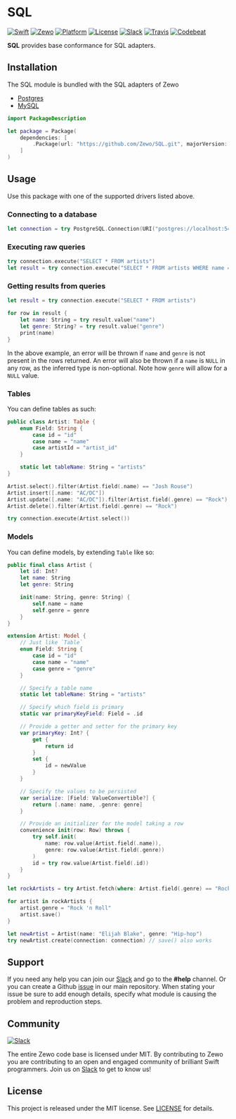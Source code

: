 # SQL

[![Swift][swift-badge]][swift-url]
[![Zewo][zewo-badge]][zewo-url]
[![Platform][platform-badge]][platform-url]
[![License][mit-badge]][mit-url]
[![Slack][slack-badge]][slack-url]
[![Travis][travis-badge]][travis-url]
[![Codebeat][codebeat-badge]][codebeat-url]

**SQL** provides base conformance for SQL adapters.

## Installation

The SQL module is bundled with the SQL adapters of Zewo

* [Postgres](https://github.com/Zewo/PostgreSQL)
* [MySQL](https://github.com/zewo/MySQL)

```swift
import PackageDescription

let package = Package(
    dependencies: [
        .Package(url: "https://github.com/Zewo/SQL.git", majorVersion: 0, minor: 14),
    ]
)
```

## Usage

Use this package with one of the supported drivers listed above.

### Connecting to a database

```swift
let connection = try PostgreSQL.Connection(URI("postgres://localhost:5432/swift_test"))
```

### Executing raw queries

```swift
try connection.execute("SELECT * FROM artists")
let result = try connection.execute("SELECT * FROM artists WHERE name = %@", parameters: "Josh Rouse")
```

### Getting results from queries
```swift
let result = try connection.execute("SELECT * FROM artists")

for row in result {
	let name: String = try result.value("name")
	let genre: String? = try result.value("genre")
	print(name)
}
```

In the above example, an error will be thrown if `name` and `genre` is not present in the rows returned. An error will also be thrown if a `name` is `NULL` in any row, as the inferred type is non-optional. Note how `genre` will allow for a `NULL` value.

### Tables

You can define tables as such:

```swift
public class Artist: Table {
	enum Field: String {
        case id = "id"
        case name = "name"
        case artistId = "artist_id"
    }

    static let tableName: String = "artists"
}
```

```swift
Artist.select().filter(Artist.field(.name) == "Josh Rouse")
Artist.insert([.name: "AC/DC"])
Artist.update([.name: "AC/DC"]).filter(Artist.field(.genre) == "Rock")
Artist.delete().filter(Artist.field(.genre) == "Rock")
```

```swift
try connection.execute(Artist.select())
```

### Models
You can define models, by extending `Table` like so:

```swift
public final class Artist {
	let id: Int?
	let name: String
	let genre: String

	init(name: String, genre: String) {
		self.name = name
		self.genre = genre
	}
}

extension Artist: Model {
	// Just like `Table`
	enum Field: String {
	    case id = "id"
	    case name = "name"
	    case genre = "genre"
	}

	// Specify a table name
	static let tableName: String = "artists"

	// Specify which field is primary
	static var primaryKeyField: Field = .id

	// Provide a getter and setter for the primary key
	var primaryKey: Int? {
	    get {
	        return id
	    }
	    set {
	        id = newValue
	    }
	}

	// Specify the values to be persisted
	var serialize: [Field: ValueConvertible?] {
	    return [.name: name, .genre: genre]
	}

	// Provide an initializer for the model taking a row
	convenience init(row: Row) throws {
	    try self.init(
	        name: row.value(Artist.field(.name)),
	        genre: row.value(Artist.field(.genre))
	    )
	    id = try row.value(Artist.field(.id))
	}
}

```

```swift
let rockArtists = try Artist.fetch(where: Artist.field(.genre) == "Rock", connection: connection)

for artist in rockArtists {
	artist.genre = "Rock 'n Roll"
	artist.save()
}

let newArtist = Artist(name: "Elijah Blake", genre: "Hip-hop")
try newArtist.create(connection: connection) // save() also works

```

## Support

If you need any help you can join our [Slack](http://slack.zewo.io) and go to the **#help** channel. Or you can create a Github [issue](https://github.com/Zewo/Zewo/issues/new) in our main repository. When stating your issue be sure to add enough details, specify what module is causing the problem and reproduction steps.

## Community

[![Slack][slack-image]][slack-url]

The entire Zewo code base is licensed under MIT. By contributing to Zewo you are contributing to an open and engaged community of brilliant Swift programmers. Join us on [Slack](http://slack.zewo.io) to get to know us!

## License

This project is released under the MIT license. See [LICENSE](LICENSE) for details.

[swift-badge]: https://img.shields.io/badge/Swift-3.0-orange.svg?style=flat
[swift-url]: https://swift.org
[zewo-badge]: https://img.shields.io/badge/Zewo-0.14-FF7565.svg?style=flat
[zewo-url]: http://zewo.io
[platform-badge]: https://img.shields.io/badge/Platforms-OS%20X%20--%20Linux-lightgray.svg?style=flat
[platform-url]: https://swift.org
[mit-badge]: https://img.shields.io/badge/License-MIT-blue.svg?style=flat
[mit-url]: https://tldrlegal.com/license/mit-license
[slack-image]: http://s13.postimg.org/ybwy92ktf/Slack.png
[slack-badge]: https://zewo-slackin.herokuapp.com/badge.svg
[slack-url]: http://slack.zewo.io
[travis-badge]: https://travis-ci.org/Zewo/SQL.svg?branch=master
[travis-url]: https://travis-ci.org/Zewo/SQL
[codebeat-badge]: https://codebeat.co/badges/2548b359-daf1-404b-b5ae-687b98c02101
[codebeat-url]: https://codebeat.co/projects/github-com-zewo-sql

